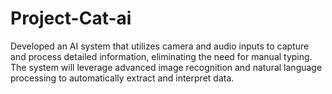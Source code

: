 # Project-Cat-ai
Developed an AI system that utilizes camera and audio inputs to capture and process detailed information, eliminating the need for manual typing. The system will leverage advanced image recognition and natural language processing to automatically extract and interpret data.
